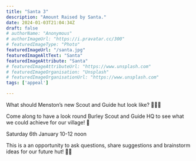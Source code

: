 ```yaml
---
title: "Santa 3"
description: "Amount Raised by Santa."
date: 2024-01-03T21:04:34Z
draft: false
# authorName: "Anonymous"
# authorImageUrl: "https://i.pravatar.cc/300"
# featuredImageType: "Photo"
featuredImageUrl: "/santa.jpg"
featuredImageAltText: "Santa"
featuredImageAttribute: "Santa"
# featuredImageAttributeUrl: "https://www.unsplash.com"
# featuredImageOrganisation: "Unsplash"
# featuredImageOrganisationUrl: "https://www.unsplash.com"
tags: ['appeal']

---
```


What should Menston’s new Scout and Guide hut look like? 🤷🏼‍♀️

Come along to have a look round Burley Scout and Guide HQ to see what we could achieve for our village! 👀

Saturday 6th January 10-12 noon

This is a an opportunity to ask questions, share suggestions and brainstorm ideas for our future hut! 💬💡